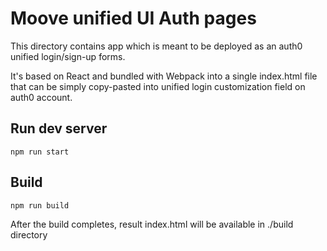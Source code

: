 # Moove unified UI Auth pages

This directory contains app which is meant to be deployed as an auth0 unified login/sign-up forms.

It's based on React and bundled with Webpack into a single index.html file that can be simply copy-pasted into unified login customization field on auth0 account.

## Run dev server

`npm run start`

## Build

`npm run build`

After the build completes, result index.html will be available in ./build directory
